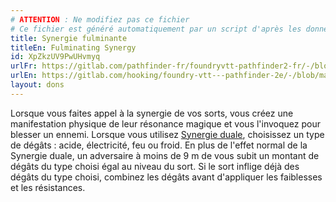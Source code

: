```yaml
---
# ATTENTION : Ne modifiez pas ce fichier
# Ce fichier est généré automatiquement par un script d'après les données du module Foundry VTT officiel et de sa traduction
title: Synergie fulminante
titleEn: Fulminating Synergy
id: XpZkzUV9PwUHvmyq
urlFr: https://gitlab.com/pathfinder-fr/foundryvtt-pathfinder2-fr/-/blob/master/data/feats/XpZkzUV9PwUHvmyq.htm
urlEn: https://gitlab.com/hooking/foundry-vtt---pathfinder-2e/-/blob/master/packs/data/feats.db/fulminating-synergy.json
layout: dons
---
```

Lorsque vous faites appel à la synergie de vos sorts, vous créez une manifestation physique de leur résonance magique et vous l'invoquez pour blesser un ennemi. Lorsque vous utilisez [Synergie duale](synergie-duale.md), choisissez un type de dégâts : acide, électricité, feu ou froid. En plus de l'effet normal de la Synergie duale, un adversaire à moins de 9 m de vous subit un montant de dégâts du type choisi égal au niveau du sort. Si le sort inflige déjà des dégâts du type choisi, combinez les dégâts avant d'appliquer les faiblesses et les résistances.
